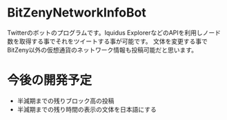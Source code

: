 # BitZenyNetworkInfoBot
Twitterのボットのプログラムです。Iquidus ExplorerなどのAPIを利用しノード数を取得する事でそれをツイートする事が可能です。
文体を変更する事でBitZeny以外の仮想通貨のネットワーク情報も投稿可能だと思います。
# 今後の開発予定
- 半減期までの残りブロック高の投稿
- 半減期までの残り時間の表示の文体を日本語にする
